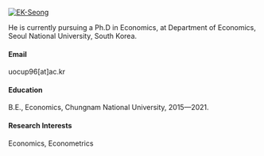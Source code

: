 

[![EK-Seong](https://github.com/EK-Seong/ekseong/tree/main/static/assets/github-mark-c791e9551fe4/github-mark\github-mark-white.png)](https://github.com/EK-Seong)

He is currently pursuing a Ph.D in Economics, at Department of Economics, Seoul National University, South Korea.

#### Email
uocup96[at]ac.kr

#### Education
B.E., Economics, Chungnam National University, 2015—2021.

#### Research Interests
Economics, Econometrics

